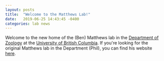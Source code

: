 ```yaml
---
layout: posts
title:  "Welcome to the Matthews Lab!"
date:   2019-06-25 14:43:45 -0400
categories: lab news
---
```


Welcome to the new home of the (Ben) Matthews lab in the [Department of Zoology][zoo] at the [University of British Columbia][ubc].  If you're looking for the original Matthews lab in the Department (Phil), you can find his website [here](http://www.matthewslab.zoology.ubc.ca).

[zoo]: http://zoology.ubc.ca/
[ubc]: http://www.ubc.ca/

